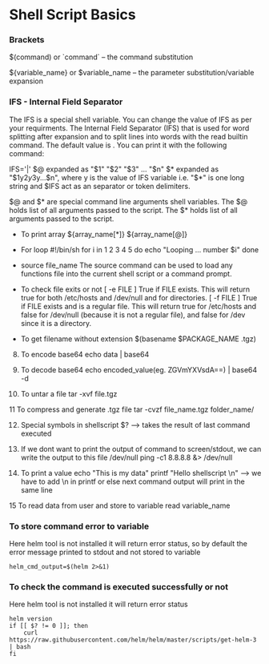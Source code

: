 # Shell Script Basics
### Brackets

$(command) or \`command\` – the command substitution

${variable_name} or $variable_name – the parameter substitution/variable expansion

### IFS - Internal Field Separator
The IFS is a special shell variable.
You can change the value of IFS as per your requirments.
The Internal Field Separator (IFS) that is used for word splitting after expansion and to split lines into words with the read builtin command.
The default value is <space><tab><newline>. You can print it with the following command:

IFS='|'
$@ expanded as "$1" "$2" "$3" ... "$n"
$* expanded as "$1y$2y$3y...$n", where y is the value of IFS variable i.e. "$*" is one long string and $IFS act as an separator or token delimiters.

$@ and $* are special command line arguments shell variables.
The $@ holds list of all arguments passed to the script.
The $* holds list of all arguments passed to the script.

* To print array
${array_name[*]}
${array_name[@]}

* For loop
#!/bin/sh
for i in 1 2 3 4 5
do
  echo "Looping ... number $i"
done

* source file_name
The source command can be used to load any functions file into the current shell script or a command prompt.

* To check file exits or not
[ -e FILE ] True if FILE exists.
This will return true for both /etc/hosts and /dev/null and for directories.
[ -f FILE ] True if FILE exists and is a regular file. This will return true for /etc/hosts and false for /dev/null (because it is not a regular file),
and false for /dev since it is a directory.

* To get filename without extension
$(basename $PACKAGE_NAME .tgz)

8. To encode base64
echo data | base64

9. To decode base64
echo encoded_value(eg. ZGVmYXVsdA==) | base64 -d

10. To untar a file
tar -xvf file.tgz

11 To compress and generate .tgz file
tar -cvzf file_name.tgz folder_name/

12. Special symbols in shellscript
$? --> takes the result of last command executed

13. If we dont want to print the output of command to screen/stdout, we can write the output to this file /dev/null
ping -c1 8.8.8.8 &> /dev/null

14. To print a value
echo "This is my data"
printf "Hello shellscript \n" --> we have to add \n in printf or else next command output will print in the same line

15 To read data from user and store to variable
read variable_name

### To store command error to variable
Here helm tool is not installed it will return error status, so by default the error message printed to stdout and not stored to variable
```
helm_cmd_output=$(helm 2>&1)
```

### To check the command is executed successfully or not
Here helm tool is not installed it will return error status
```
helm version
if [[ $? != 0 ]]; then
    curl https://raw.githubusercontent.com/helm/helm/master/scripts/get-helm-3 | bash
fi
```

